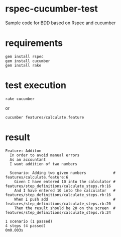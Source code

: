 rspec-cucumber-test
===================

Sample code for BDD based on Rspec and cucumber

requirements
============
```
gem install rspec
gem install cucumber
gem install rake
```

test execution
==============
```
rake cucumber
```
or
```
cucumber features/calculate.feature
```

result
======
```
Feature: Additon
  In order to avoid manual errors
  As an accountant
  I want addition of two numbers

  Scenario: Adding two given numbers            # features/calculate.feature:6
    Given I have entered 10 into the calculator # features/step_definitions/calculate_steps.rb:16
    And I have entered 10 into the calculator   # features/step_definitions/calculate_steps.rb:16
    When I push add                             # features/step_definitions/calculate_steps.rb:20
    Then the result should be 20 on the screen  # features/step_definitions/calculate_steps.rb:24

1 scenario (1 passed)
4 steps (4 passed)
0m0.003s
```

